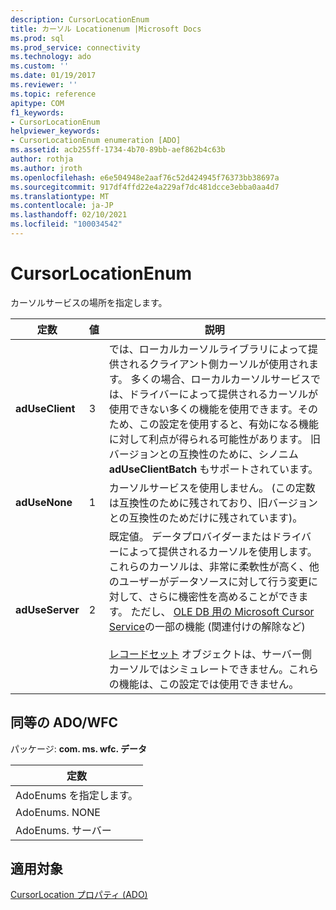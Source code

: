 ```yaml
---
description: CursorLocationEnum
title: カーソル Locationenum |Microsoft Docs
ms.prod: sql
ms.prod_service: connectivity
ms.technology: ado
ms.custom: ''
ms.date: 01/19/2017
ms.reviewer: ''
ms.topic: reference
apitype: COM
f1_keywords:
- CursorLocationEnum
helpviewer_keywords:
- CursorLocationEnum enumeration [ADO]
ms.assetid: acb255ff-1734-4b70-89bb-aef862b4c63b
author: rothja
ms.author: jroth
ms.openlocfilehash: e6e504948e2aaf76c52d424945f76373bb38697a
ms.sourcegitcommit: 917df4ffd22e4a229af7dc481dcce3ebba0aa4d7
ms.translationtype: MT
ms.contentlocale: ja-JP
ms.lasthandoff: 02/10/2021
ms.locfileid: "100034542"
---
```

# <a name="cursorlocationenum"></a>CursorLocationEnum
カーソルサービスの場所を指定します。  
  
|定数|値|説明|  
|--------------|-----------|-----------------|  
|**adUseClient**|3|では、ローカルカーソルライブラリによって提供されるクライアント側カーソルが使用されます。 多くの場合、ローカルカーソルサービスでは、ドライバーによって提供されるカーソルが使用できない多くの機能を使用できます。そのため、この設定を使用すると、有効になる機能に対して利点が得られる可能性があります。 旧バージョンとの互換性のために、シノニム **adUseClientBatch** もサポートされています。|  
|**adUseNone**|1|カーソルサービスを使用しません。 (この定数は互換性のために残されており、旧バージョンとの互換性のためだけに残されています)。|  
|**adUseServer**|2|既定値。 データプロバイダーまたはドライバーによって提供されるカーソルを使用します。 これらのカーソルは、非常に柔軟性が高く、他のユーザーがデータソースに対して行う変更に対して、さらに機密性を高めることができます。 ただし、 [OLE DB 用の Microsoft Cursor Service](../../guide/data/the-microsoft-cursor-service-for-ole-db.md)の一部の機能 (関連付けの解除など)<br /><br /> [レコードセット](./recordset-object-ado.md) オブジェクトは、サーバー側カーソルではシミュレートできません。これらの機能は、この設定では使用できません。|  
  
## <a name="adowfc-equivalent"></a>同等の ADO/WFC  
 パッケージ: **com. ms. wfc. データ**  
  
|定数|  
|--------------|  
|AdoEnums を指定します。|  
|AdoEnums. NONE|  
|AdoEnums. サーバー|  
  
## <a name="applies-to"></a>適用対象  
 [CursorLocation プロパティ (ADO)](./cursorlocation-property-ado.md)